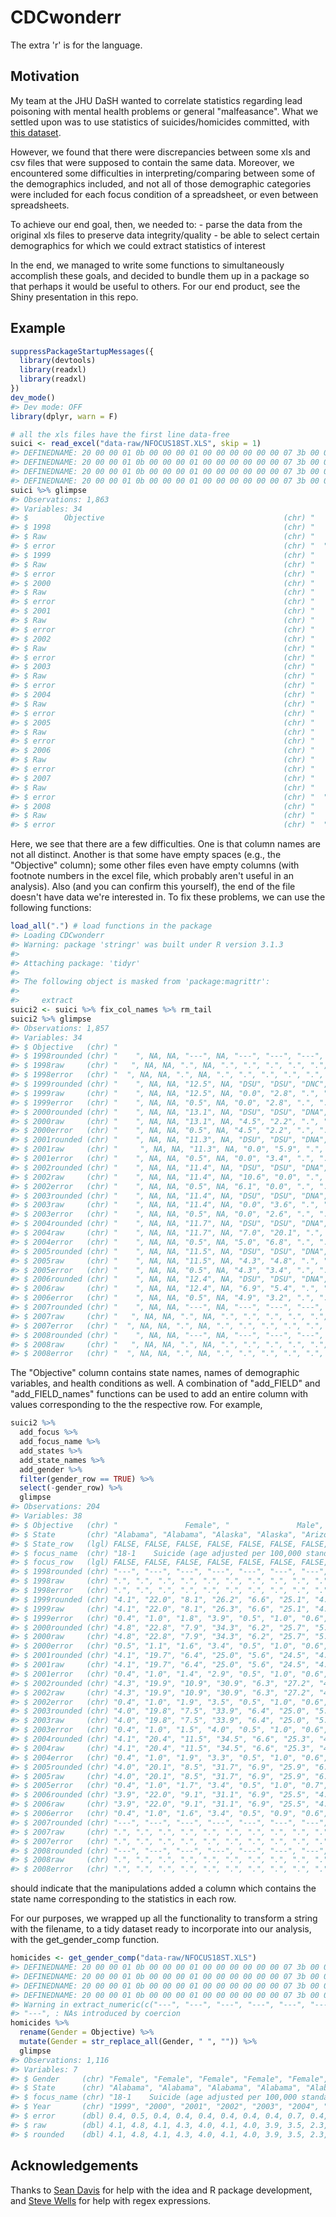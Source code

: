 <!-- README.md is generated from README.Rmd. Please edit that file -->
CDCwonderr
==========

The extra 'r' is for the language.

Motivation
----------

My team at the JHU DaSH wanted to correlate statistics regarding lead poisoning with mental health problems or general "malfeasance". What we settled upon was to use statistics of suicides/homicides committed, with [this dataset](ftp://ftp.cdc.gov/pub/Health_Statistics/NCHS/Datasets/DATA2010/State_data_tables/).

However, we found that there were discrepancies between some xls and csv files that were supposed to contain the same data. Moreover, we encountered some difficulties in interpreting/comparing between some of the demographics included, and not all of those demographic categories were included for each focus condition of a spreadsheet, or even between spreadsheets.

To achieve our end goal, then, we needed to: - parse the data from the original xls files to preserve data integrity/quality - be able to select certain demographics for which we could extract statistics of interest

In the end, we managed to write some functions to simultaneously accomplish these goals, and decided to bundle them up in a package so that perhaps it would be useful to others. For our end product, see the Shiny presentation in this repo.

Example
-------

``` r
suppressPackageStartupMessages({
  library(devtools)
  library(readxl)
  library(readxl)
})  
dev_mode()
#> Dev mode: OFF
library(dplyr, warn = F)

# all the xls files have the first line data-free
suici <- read_excel("data-raw/NFOCUS18ST.XLS", skip = 1)
#> DEFINEDNAME: 20 00 00 01 0b 00 00 00 01 00 00 00 00 00 00 07 3b 00 00 01 00 01 00 00 00 ff 00 
#> DEFINEDNAME: 20 00 00 01 0b 00 00 00 01 00 00 00 00 00 00 07 3b 00 00 01 00 01 00 00 00 ff 00 
#> DEFINEDNAME: 20 00 00 01 0b 00 00 00 01 00 00 00 00 00 00 07 3b 00 00 01 00 01 00 00 00 ff 00 
#> DEFINEDNAME: 20 00 00 01 0b 00 00 00 01 00 00 00 00 00 00 07 3b 00 00 01 00 01 00 00 00 ff 00
suici %>% glimpse
#> Observations: 1,863
#> Variables: 34
#> $        Objective                                        (chr) "     ...
#> $ 1998                                                    (chr) "    "...
#> $ Raw                                                     (chr) "   ",...
#> $ error                                                   (chr) "  ", ...
#> $ 1999                                                    (chr) "    "...
#> $ Raw                                                     (chr) "    "...
#> $ error                                                   (chr) "    "...
#> $ 2000                                                    (chr) "    "...
#> $ Raw                                                     (chr) "    "...
#> $ error                                                   (chr) "    "...
#> $ 2001                                                    (chr) "    "...
#> $ Raw                                                     (chr) "     ...
#> $ error                                                   (chr) "    "...
#> $ 2002                                                    (chr) "    "...
#> $ Raw                                                     (chr) "    "...
#> $ error                                                   (chr) "    "...
#> $ 2003                                                    (chr) "    "...
#> $ Raw                                                     (chr) "    "...
#> $ error                                                   (chr) "    "...
#> $ 2004                                                    (chr) "    "...
#> $ Raw                                                     (chr) "    "...
#> $ error                                                   (chr) "    "...
#> $ 2005                                                    (chr) "    "...
#> $ Raw                                                     (chr) "    "...
#> $ error                                                   (chr) "    "...
#> $ 2006                                                    (chr) "    "...
#> $ Raw                                                     (chr) "    "...
#> $ error                                                   (chr) "    "...
#> $ 2007                                                    (chr) "    "...
#> $ Raw                                                     (chr) "   ",...
#> $ error                                                   (chr) "  ", ...
#> $ 2008                                                    (chr) "    "...
#> $ Raw                                                     (chr) "   ",...
#> $ error                                                   (chr) "  ", ...
```

Here, we see that there are a few difficulties. One is that column names are not all distinct. Another is that some have empty spaces (e.g., the "Objective" column); some other files even have empty columns (with footnote numbers in the excel file, which probably aren't useful in an analysis). Also (and you can confirm this yourself), the end of the file doesn't have data we're interested in. To fix these problems, we can use the following functions:

``` r
load_all(".") # load functions in the package
#> Loading CDCwonderr
#> Warning: package 'stringr' was built under R version 3.1.3
#> 
#> Attaching package: 'tidyr'
#> 
#> The following object is masked from 'package:magrittr':
#> 
#>     extract
suici2 <- suici %>% fix_col_names %>% rm_tail
suici2 %>% glimpse
#> Observations: 1,857
#> Variables: 34
#> $ Objective   (chr) "                                                 ...
#> $ 1998rounded (chr) "    ", NA, NA, "---", NA, "---", "---", "---", "-...
#> $ 1998raw     (chr) "   ", NA, NA, ".", NA, ".", ".", ".", ".", ".", "...
#> $ 1998error   (chr) "  ", NA, NA, ".", NA, ".", ".", ".", ".", ".", "....
#> $ 1999rounded (chr) "    ", NA, NA, "12.5", NA, "DSU", "DSU", "DNC", "...
#> $ 1999raw     (chr) "    ", NA, NA, "12.5", NA, "0.0", "2.8", ".", "."...
#> $ 1999error   (chr) "    ", NA, NA, "0.5", NA, "0.0", "2.8", ".", ".",...
#> $ 2000rounded (chr) "    ", NA, NA, "13.1", NA, "DSU", "DSU", "DNA", "...
#> $ 2000raw     (chr) "    ", NA, NA, "13.1", NA, "4.5", "2.2", ".", "."...
#> $ 2000error   (chr) "    ", NA, NA, "0.5", NA, "4.5", "2.2", ".", ".",...
#> $ 2001rounded (chr) "    ", NA, NA, "11.3", NA, "DSU", "DSU", "DNA", "...
#> $ 2001raw     (chr) "     ", NA, NA, "11.3", NA, "0.0", "5.9", ".", "....
#> $ 2001error   (chr) "    ", NA, NA, "0.5", NA, "0.0", "3.4", ".", ".",...
#> $ 2002rounded (chr) "    ", NA, NA, "11.4", NA, "DSU", "DSU", "DNA", "...
#> $ 2002raw     (chr) "    ", NA, NA, "11.4", NA, "10.6", "0.0", ".", "....
#> $ 2002error   (chr) "    ", NA, NA, "0.5", NA, "6.1", "0.0", ".", ".",...
#> $ 2003rounded (chr) "    ", NA, NA, "11.4", NA, "DSU", "DSU", "DNA", "...
#> $ 2003raw     (chr) "    ", NA, NA, "11.4", NA, "0.0", "3.6", ".", "."...
#> $ 2003error   (chr) "    ", NA, NA, "0.5", NA, "0.0", "2.6", ".", ".",...
#> $ 2004rounded (chr) "    ", NA, NA, "11.7", NA, "DSU", "DSU", "DNA", "...
#> $ 2004raw     (chr) "    ", NA, NA, "11.7", NA, "7.0", "20.1", ".", "....
#> $ 2004error   (chr) "    ", NA, NA, "0.5", NA, "5.0", "6.8", ".", ".",...
#> $ 2005rounded (chr) "    ", NA, NA, "11.5", NA, "DSU", "DSU", "DNA", "...
#> $ 2005raw     (chr) "    ", NA, NA, "11.5", NA, "4.3", "4.8", ".", "."...
#> $ 2005error   (chr) "    ", NA, NA, "0.5", NA, "4.3", "3.4", ".", ".",...
#> $ 2006rounded (chr) "    ", NA, NA, "12.4", NA, "DSU", "DSU", "DNA", "...
#> $ 2006raw     (chr) "    ", NA, NA, "12.4", NA, "6.9", "5.4", ".", "."...
#> $ 2006error   (chr) "    ", NA, NA, "0.5", NA, "4.9", "3.2", ".", ".",...
#> $ 2007rounded (chr) "    ", NA, NA, "---", NA, "---", "---", "---", "-...
#> $ 2007raw     (chr) "   ", NA, NA, ".", NA, ".", ".", ".", ".", ".", "...
#> $ 2007error   (chr) "  ", NA, NA, ".", NA, ".", ".", ".", ".", ".", "....
#> $ 2008rounded (chr) "    ", NA, NA, "---", NA, "---", "---", "---", "-...
#> $ 2008raw     (chr) "   ", NA, NA, ".", NA, ".", ".", ".", ".", ".", "...
#> $ 2008error   (chr) "  ", NA, NA, ".", NA, ".", ".", ".", ".", ".", "....
```

The "Objective" column contains state names, names of demographic variables, and health conditions as well. A combination of "add\_FIELD" and "add\_FIELD\_names" functions can be used to add an entire column with values corresponding to the the respective row. For example,

``` r
suici2 %>% 
  add_focus %>% 
  add_focus_name %>%
  add_states %>% 
  add_state_names %>% 
  add_gender %>% 
  filter(gender_row == TRUE) %>% 
  select(-gender_row) %>% 
  glimpse
#> Observations: 204
#> Variables: 38
#> $ Objective   (chr) "               Female", "               Male", " ...
#> $ State       (chr) "Alabama", "Alabama", "Alaska", "Alaska", "Arizona...
#> $ State_row   (lgl) FALSE, FALSE, FALSE, FALSE, FALSE, FALSE, FALSE, F...
#> $ focus_name  (chr) "18-1    Suicide (age adjusted per 100,000 standar...
#> $ focus_row   (lgl) FALSE, FALSE, FALSE, FALSE, FALSE, FALSE, FALSE, F...
#> $ 1998rounded (chr) "---", "---", "---", "---", "---", "---", "---", "...
#> $ 1998raw     (chr) ".", ".", ".", ".", ".", ".", ".", ".", ".", ".", ...
#> $ 1998error   (chr) ".", ".", ".", ".", ".", ".", ".", ".", ".", ".", ...
#> $ 1999rounded (chr) "4.1", "22.0", "8.1", "26.2", "6.6", "25.1", "4.4"...
#> $ 1999raw     (chr) "4.1", "22.0", "8.1", "26.3", "6.6", "25.1", "4.4"...
#> $ 1999error   (chr) "0.4", "1.0", "1.8", "3.9", "0.5", "1.0", "0.6", "...
#> $ 2000rounded (chr) "4.8", "22.8", "7.9", "34.3", "6.2", "25.7", "5.0"...
#> $ 2000raw     (chr) "4.8", "22.8", "7.9", "34.3", "6.2", "25.7", "5.0"...
#> $ 2000error   (chr) "0.5", "1.1", "1.6", "3.4", "0.5", "1.0", "0.6", "...
#> $ 2001rounded (chr) "4.1", "19.7", "6.4", "25.0", "5.6", "24.5", "4.9"...
#> $ 2001raw     (chr) "4.1", "19.7", "6.4", "25.0", "5.6", "24.5", "4.9"...
#> $ 2001error   (chr) "0.4", "1.0", "1.4", "2.9", "0.5", "1.0", "0.6", "...
#> $ 2002rounded (chr) "4.3", "19.9", "10.9", "30.9", "6.3", "27.2", "4.9...
#> $ 2002raw     (chr) "4.3", "19.9", "10.9", "30.9", "6.3", "27.2", "4.9...
#> $ 2002error   (chr) "0.4", "1.0", "1.9", "3.5", "0.5", "1.0", "0.6", "...
#> $ 2003rounded (chr) "4.0", "19.8", "7.5", "33.9", "6.4", "25.0", "5.2"...
#> $ 2003raw     (chr) "4.0", "19.8", "7.5", "33.9", "6.4", "25.0", "5.2"...
#> $ 2003error   (chr) "0.4", "1.0", "1.5", "4.0", "0.5", "1.0", "0.6", "...
#> $ 2004rounded (chr) "4.1", "20.4", "11.5", "34.5", "6.6", "25.3", "4.9...
#> $ 2004raw     (chr) "4.1", "20.4", "11.5", "34.5", "6.6", "25.3", "4.9...
#> $ 2004error   (chr) "0.4", "1.0", "1.9", "3.3", "0.5", "1.0", "0.6", "...
#> $ 2005rounded (chr) "4.0", "20.1", "8.5", "31.7", "6.9", "25.9", "6.0"...
#> $ 2005raw     (chr) "4.0", "20.1", "8.5", "31.7", "6.9", "25.9", "6.0"...
#> $ 2005error   (chr) "0.4", "1.0", "1.7", "3.4", "0.5", "1.0", "0.7", "...
#> $ 2006rounded (chr) "3.9", "22.0", "9.1", "31.1", "6.9", "25.5", "4.4"...
#> $ 2006raw     (chr) "3.9", "22.0", "9.1", "31.1", "6.9", "25.5", "4.4"...
#> $ 2006error   (chr) "0.4", "1.0", "1.6", "3.4", "0.5", "0.9", "0.6", "...
#> $ 2007rounded (chr) "---", "---", "---", "---", "---", "---", "---", "...
#> $ 2007raw     (chr) ".", ".", ".", ".", ".", ".", ".", ".", ".", ".", ...
#> $ 2007error   (chr) ".", ".", ".", ".", ".", ".", ".", ".", ".", ".", ...
#> $ 2008rounded (chr) "---", "---", "---", "---", "---", "---", "---", "...
#> $ 2008raw     (chr) ".", ".", ".", ".", ".", ".", ".", ".", ".", ".", ...
#> $ 2008error   (chr) ".", ".", ".", ".", ".", ".", ".", ".", ".", ".", ...
```

should indicate that the manipulations added a column which contains the state name corresponding to the statistics in each row.

For our purposes, we wrapped up all the functionality to transform a string with the filename, to a tidy dataset ready to incorporate into our analysis, with the get\_gender\_comp function.

``` r
homicides <- get_gender_comp("data-raw/NFOCUS18ST.XLS")
#> DEFINEDNAME: 20 00 00 01 0b 00 00 00 01 00 00 00 00 00 00 07 3b 00 00 01 00 01 00 00 00 ff 00 
#> DEFINEDNAME: 20 00 00 01 0b 00 00 00 01 00 00 00 00 00 00 07 3b 00 00 01 00 01 00 00 00 ff 00 
#> DEFINEDNAME: 20 00 00 01 0b 00 00 00 01 00 00 00 00 00 00 07 3b 00 00 01 00 01 00 00 00 ff 00 
#> DEFINEDNAME: 20 00 00 01 0b 00 00 00 01 00 00 00 00 00 00 07 3b 00 00 01 00 01 00 00 00 ff 00
#> Warning in extract_numeric(c("---", "---", "---", "---", "---", "---",
#> "---", : NAs introduced by coercion
homicides %>% 
  rename(Gender = Objective) %>% 
  mutate(Gender = str_replace_all(Gender, " ", "")) %>% 
  glimpse
#> Observations: 1,116
#> Variables: 7
#> $ Gender     (chr) "Female", "Female", "Female", "Female", "Female", "...
#> $ State      (chr) "Alabama", "Alabama", "Alabama", "Alabama", "Alabam...
#> $ focus_name (chr) "18-1    Suicide (age adjusted per 100,000 standard...
#> $ Year       (chr) "1999", "2000", "2001", "2002", "2003", "2004", "20...
#> $ error      (dbl) 0.4, 0.5, 0.4, 0.4, 0.4, 0.4, 0.4, 0.4, 0.7, 0.4, 0...
#> $ raw        (dbl) 4.1, 4.8, 4.1, 4.3, 4.0, 4.1, 4.0, 3.9, 3.5, 2.3, 3...
#> $ rounded    (dbl) 4.1, 4.8, 4.1, 4.3, 4.0, 4.1, 4.0, 3.9, 3.5, 2.3, 3...
```

Acknowledgements
----------------

Thanks to [Sean Davis](http://watson.nci.nih.gov/~sdavis/) for help with the idea and R package development, and [Steve Wells](http://stevenwells.com/) for help with regex expressions.
